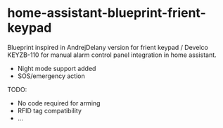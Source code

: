 # home-assistant-blueprint-frient-keypad
Blueprint inspired in AndrejDelany version for frient keypad /  Develco KEYZB-110 for manual alarm control panel integration in home assistant.

- Night mode support added
- SOS/emergency action

TODO:
- No code required for arming
- RFID tag compatibility
- ...
